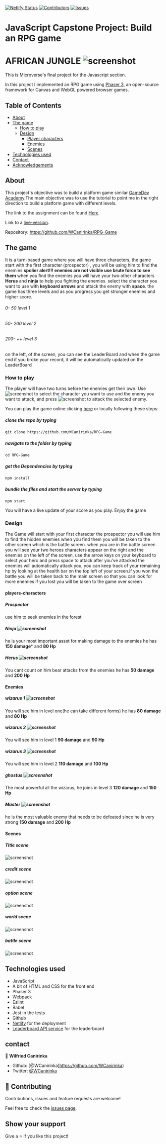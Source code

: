 [![Netlify Status](https://api.netlify.com/api/v1/badges/438e5f49-910b-4b5e-b242-34192cc2d7f7/deploy-status)](https://app.netlify.com/sites/rpg-game-capstone/deploys)
[![Contributors][contributors-shield]][contributors-url]
[![Issues][issues-shield]][issues-url]
<br />

# JavaScript Capstone Project: Build an RPG game

# AFRICAN JUNGLE ![screenshot](assets/board/Axes.png)

This is Microverse's final project for the Javascript section.

In this project I implemented an RPG game using [Phaser 3](http://phaser.io/tutorials), an open-source framework for Canvas and WebGL powered browser games.


## Table of Contents

  - [About](#about)
  - [The game](#the-game)
    - [How to play](#how-to-play)
    - [Design](#design)
      - [Player characters](#players-characters)
      - [Enemies](#enemies)
      - [Scenes](#scenes)
  - [Technologies used](#technologies-used)
  - [Contact](#contact)
  - [Acknowledgements](#acknowledgements)


## About

This project's objective was to build a platform game similar [GameDev Academy](https://gamedevacademy.org/how-to-create-a-turn-based-rpg-game-in-phaser-3-part-1/).The main objective was to use the tutorial to point me in the right direction to build a platform game with different levels.

The link to the assignment can be found [Here](https://www.notion.so/RPG-game-f94a617841e240a293c0b6928beebe89).

Link to a [live-version](https://affectionate-babbage-827aa9.netlify.com).

Repository: https://github.com/WCanirinka/RPG-Game


## The game

It is a turn-based game where you will have three characters, the game start with the first character (prospector) , you will be using him to find the enemies **spolier alert!!! enemies are not visible use brute force to see them** when you find the enemies you will have your two other characters **Herus** and **ninja** to help you fighting the enemies. select the character you want to use with **keyboard arrows** and attack the enemy with **space**. the game has three levels and as you
progress you get stronger enemies and higher score.
###### 0- 50 level 1
###### 50- 200 level 2
###### 200- ++ level 3
on the left, of the screen, you can see the LeaderBoard and when the game end if you broke your record, it will be automatically updated on the LeaderBoard

### How to play
The player will have two turns before the enemies get their own.
Use ![screenshot](assets/pointers.jpg) to select the character you want to use and the enemy you want to attack, and press ![screenshot](assets/backspace.png) to attack the selected enemy.


You can play the game online clicking [here](https://affectionate-babbage-827aa9.netlify.com) or locally following these steps:

##### clone the repo by typing 
~~~
git clone https://github.com/WCanirinka/RPG-Game
~~~

##### navigate to the folder by typing
~~~
cd RPG-Game
~~~
##### get the Dependencies by typing

~~~
npm install
~~~

##### bundle the files and start the server by typing

~~~
npm start
~~~

You will have a live update of your score as you play. Enjoy the game


### Design

The Game will start with your first character the prospector you will use him to find the hidden enemies when you find them you will be taken to the other screen which is the battle screen.
when you  are in the battle screen you will see your two heroes characters appear on the right and the enemies on the left of the screen, use the arrow keys on your keyboard to select your hero and press space to attack after you've attacked the enemies will automatically attack you, you can keep track of your remaining hp by looking at the health bar on the top left of your screen.if you won the battle you will be taken back to the main screen so that you can look for more enemies if you lost you will be taken to the game over screen 


#### players-characters

##### Prospector
use him to seek enemies in the forest

##### Ninja ![screenshot](assets/map/ninja.jpg)
he is your most important asset for making damage to the enemies he has **150 damage*** and **80 Hp**

##### Herus ![screenshot](assets/map/alienHero2.jpg)
You cant count on him bear attacks from the enemies he has **50 damage** and **200 Hp**



#### Enemies

##### wizarus 1 ![screenshot](assets/map/wizard1.png)

You will see him in level one(he can take different forms)  he has  **80 damage** and **80 Hp**

##### wizarus 2 ![screenshot](assets/map/wizard2.png)

You will see him in level 1  **90 damage** and **90 Hp**

##### wizarus 3 ![screenshot](assets/map/wizard3.png)

You will see him in level 2  **110 damage** and **100 Hp**

##### ghostus ![screenshot](assets/ghost.png)

The most powerful all the wizarus, he joins in level 3  **120 damage** and **150 Hp**

##### Master ![screenshot](assets/mater.png)

he is the most valuable enemy that needs to be defeated since he is very strong **150 damage** and **200 Hp**

#### Scenes

##### TItle scene
![screenshot](assets/screenshots/main.png)

##### credit scene
![screenshot](assets/screenshots/credit.png)

##### option scene
![screenshot](assets/screenshots/options.png)

##### world scene
![screenshot](assets/screenshots/world.png)

##### battle scene
![screenshot](assets/screenshots/battle.png)

<!-- ##### Game Over
![screenshot](assets/screenshots/ over.png) -->

## Technologies used

* JavaScript
* A bit of HTML and CSS for the front end
* Phaser 3
* Webpack
* Eslint
* Babel
* Jest in the tests
* Github
* [Netlify](https://app.netlify.com/) for the deployment
* [Leaderboard API service](https://www.notion.so/Leaderboard-API-service-24c0c3c116974ac49488d4eb0267ade3) for the leaderboard


<!-- ## Video presentation


https://www.loom.com/ -->

## contact

👤 **Wilfried Canirinka**

- Github: [@WCanirinka]https://github.com/WCanirinka)
- Twitter: [@WCanirinka](https://twitter.com/WCanirinka)

## 🤝 Contributing

Contributions, issues and feature requests are welcome!

Feel free to check the [issues page](https://github.com/WCanirinka/RPG-Game/issues).

## Show your support

Give a ⭐️ if you like this project!

<!-- MARKDOWN LINKS & IMAGES -->
<!-- https://www.markdownguide.org/basic-syntax/#reference-style-links -->
[contributors-shield]: https://img.shields.io/badge/Contributors-2-%2300ff00
[contributors-url]: https://github.com/WCanirinka/RPG-Game/graphs/contributors
[issues-shield]: https://img.shields.io/badge/issues-0-%2300ff00
[issues-url]: https://github.com/WCanirinka/RPG-Game/issues/